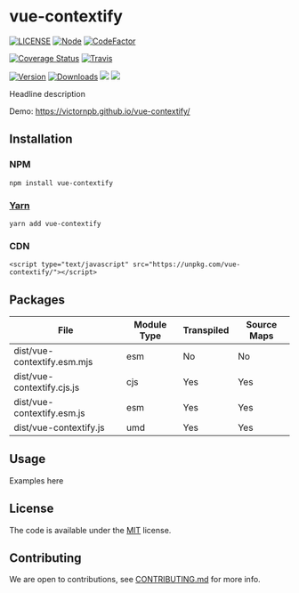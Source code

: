 # vue-contextify

<!-- badge -->
[![LICENSE](https://img.shields.io/github/license/victornpb/vue-contextify?style=flat-square)](LICENSE)
[![Node](https://img.shields.io/node/v/vue-contextify.svg?style=flat-square)](package.json)
[![CodeFactor](https://www.codefactor.io/repository/github/victornpb/vue-contextify/badge?style=flat-square)](https://www.codefactor.io/repository/github/victornpb/vue-contextify)

[![Coverage Status](https://img.shields.io/coveralls/victornpb/vue-contextify.svg?style=flat-square)](https://coveralls.io/github/victornpb/vue-contextify)
[![Travis](https://img.shields.io/travis/victornpb/vue-contextify/master.svg?style=flat-square)](https://travis-ci.org/victornpb/vue-contextify)

[![Version](https://img.shields.io/npm/v/vue-contextify.svg?style=flat-square)](https://www.npmjs.com/package/vue-contextify)
[![Downloads](https://img.shields.io/npm/dt/vue-contextify.svg?style=flat-square)](https://www.npmjs.com/package/vue-contextify)
[![](https://img.shields.io/bundlephobia/minzip/tiny-dedent?style=flat-square)](https://www.npmjs.com/package/vue-contextify)
[![](https://img.shields.io/tokei/lines/github/victornpb/vue-contextify?style=flat-square)](https://www.npmjs.com/package/vue-contextify)
<!-- endbadge -->

Headline description

Demo: https://victornpb.github.io/vue-contextify/

## Installation

### NPM

    npm install vue-contextify
### [Yarn](https://github.com/yarnpkg/yarn)

    yarn add vue-contextify

### CDN

    <script type="text/javascript" src="https://unpkg.com/vue-contextify/"></script>

## Packages

<!-- Output table (auto generated do not modify) -->

| File                        | Module Type | Transpiled | Source Maps |
|-----------------------------|-------------|------------|-------------|
| dist/vue-contextify.esm.mjs | esm         | No         | No          |
| dist/vue-contextify.cjs.js  | cjs         | Yes        | Yes         |
| dist/vue-contextify.esm.js  | esm         | Yes        | Yes         |
| dist/vue-contextify.js      | umd         | Yes        | Yes         |

<!-- END -->


## Usage

Examples here

## License

The code is available under the [MIT](LICENSE) license.

## Contributing

We are open to contributions, see [CONTRIBUTING.md](CONTRIBUTING.md) for more info.
